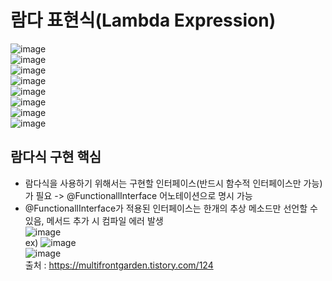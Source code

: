 # 람다 표현식(Lambda Expression)
![image](https://user-images.githubusercontent.com/44331989/125906063-ded2a3a9-f677-4d6c-a81d-b8948250e398.png) <br>
![image](https://user-images.githubusercontent.com/44331989/125906101-1e098bf8-c692-49eb-ada4-2408dc6e35d5.png) <br>
![image](https://user-images.githubusercontent.com/44331989/125906237-75d2a348-7c9f-4b5a-bde4-bd57b86647f3.png) <br>
![image](https://user-images.githubusercontent.com/44331989/125906452-e7e1e388-2117-434e-9e2a-624a4343eb12.png) <br>
![image](https://user-images.githubusercontent.com/44331989/125906515-a411e88c-092e-49ec-80f4-dfd263dfc9c6.png) <br>
![image](https://user-images.githubusercontent.com/44331989/125906772-ab7431d1-6156-4d30-b7c6-c1c2c2a6f6fe.png) <br>
![image](https://user-images.githubusercontent.com/44331989/125907032-f2669709-689c-4fc6-a10a-600d77d9d6fe.png) <br>
![image](https://user-images.githubusercontent.com/44331989/125907408-6e87a82d-6639-4ec2-b0be-faf3308957a5.png) <br>
## 람다식 구현 핵심
* 람다식을 사용하기 위해서는 구현할 인터페이스(반드시 함수적 인터페이스만 가능)가 필요 -> @FunctionallInterface 어노테이션으로 명시 가능 <br>
* @FunctionallInterface가 적용된 인터페이스는 한개의 추상 메소드만 선언할 수 있음, 메서드 추가 시 컴파일 에러 발생 <br>
![image](https://user-images.githubusercontent.com/44331989/125908656-eb100be5-7e24-4140-886d-70f40b7ddd37.png) <br>
ex)
![image](https://user-images.githubusercontent.com/44331989/125920249-d021ee2d-1370-4da1-bb8c-6bf5e9e8c534.png) <br>
![image](https://user-images.githubusercontent.com/44331989/125920272-34346476-c32d-4c1b-8b59-456ebe48c234.png) <br>
출처 : https://multifrontgarden.tistory.com/124 <br>
